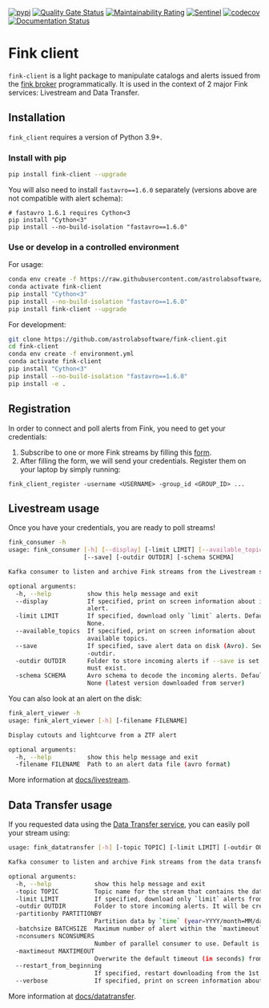 [![pypi](https://img.shields.io/pypi/v/fink-client.svg)](https://pypi.python.org/pypi/fink-client)
[![Quality Gate Status](https://sonarcloud.io/api/project_badges/measure?project=fink-client&metric=alert_status)](https://sonarcloud.io/dashboard?id=fink-client)
[![Maintainability Rating](https://sonarcloud.io/api/project_badges/measure?project=fink-client&metric=sqale_rating)](https://sonarcloud.io/dashboard?id=fink-client)
[![Sentinel](https://github.com/astrolabsoftware/fink-client/workflows/Sentinel/badge.svg)](https://github.com/astrolabsoftware/fink-client/actions?query=workflow%3ASentinel)
[![codecov](https://codecov.io/gh/astrolabsoftware/fink-client/branch/master/graph/badge.svg)](https://codecov.io/gh/astrolabsoftware/fink-client)
[![Documentation Status](https://readthedocs.org/projects/fink-broker/badge/?version=latest)](https://fink-broker.readthedocs.io/en/latest/?badge=latest)

# Fink client

`fink-client` is a light package to manipulate catalogs and alerts issued from the [fink broker](https://github.com/astrolabsoftware/fink-broker) programmatically. It is used in the context of 2 major Fink services: Livestream and Data Transfer.

## Installation

`fink_client` requires a version of Python 3.9+.

### Install with pip

```bash
pip install fink-client --upgrade
```

You will also need to install `fastavro==1.6.0` separately (versions above are not compatible with alert schema):

```
# fastavro 1.6.1 requires Cython<3
pip install "Cython<3"
pip install --no-build-isolation "fastavro==1.6.0"
```

### Use or develop in a controlled environment

For usage:

```bash
conda env create -f https://raw.githubusercontent.com/astrolabsoftware/fink-client/master/environment.yml
conda activate fink-client
pip install "Cython<3"
pip install --no-build-isolation "fastavro==1.6.0"
pip install fink-client --upgrade
```

For development:

```bash
git clone https://github.com/astrolabsoftware/fink-client.git
cd fink-client
conda env create -f environment.yml
conda activate fink-client
pip install "Cython<3"
pip install --no-build-isolation "fastavro==1.6.0"
pip install -e .
```

## Registration

In order to connect and poll alerts from Fink, you need to get your credentials:

1. Subscribe to one or more Fink streams by filling this [form](https://forms.gle/2td4jysT4e9pkf889).
2. After filling the form, we will send your credentials. Register them on your laptop by simply running:
  ```
  fink_client_register -username <USERNAME> -group_id <GROUP_ID> ...
  ```

## Livestream usage

Once you have your credentials, you are ready to poll streams!

```bash
fink_consumer -h
usage: fink_consumer [-h] [--display] [-limit LIMIT] [--available_topics]
                     [--save] [-outdir OUTDIR] [-schema SCHEMA]

Kafka consumer to listen and archive Fink streams from the Livestream service

optional arguments:
  -h, --help          show this help message and exit
  --display           If specified, print on screen information about incoming
                      alert.
  -limit LIMIT        If specified, download only `limit` alerts. Default is
                      None.
  --available_topics  If specified, print on screen information about
                      available topics.
  --save              If specified, save alert data on disk (Avro). See also
                      -outdir.
  -outdir OUTDIR      Folder to store incoming alerts if --save is set. It
                      must exist.
  -schema SCHEMA      Avro schema to decode the incoming alerts. Default is
                      None (latest version downloaded from server)
```

You can also look at an alert on the disk:

```bash
fink_alert_viewer -h
usage: fink_alert_viewer [-h] [-filename FILENAME]

Display cutouts and lightcurve from a ZTF alert

optional arguments:
  -h, --help          show this help message and exit
  -filename FILENAME  Path to an alert data file (avro format)
```

More information at [docs/livestream](https://fink-broker.readthedocs.io/en/latest/services/livestream).

## Data Transfer usage

If you requested data using the [Data Transfer service](https://fink-portal.org/download), you can easily poll your stream using:

```bash
usage: fink_datatransfer [-h] [-topic TOPIC] [-limit LIMIT] [-outdir OUTDIR] [-partitionby PARTITIONBY] [-batchsize BATCHSIZE] [-nconsumers NCONSUMERS] [-maxtimeout MAXTIMEOUT] [--restart_from_beginning] [--verbose]

Kafka consumer to listen and archive Fink streams from the data transfer service

optional arguments:
  -h, --help            show this help message and exit
  -topic TOPIC          Topic name for the stream that contains the data.
  -limit LIMIT          If specified, download only `limit` alerts from the stream. Default is None, that is download all alerts.
  -outdir OUTDIR        Folder to store incoming alerts. It will be created if it does not exist.
  -partitionby PARTITIONBY
                        Partition data by `time` (year=YYYY/month=MM/day=DD), or `finkclass` (finkclass=CLASS), or `tnsclass` (tnsclass=CLASS). `classId` is also available for ELASTiCC data. Default is time.
  -batchsize BATCHSIZE  Maximum number of alert within the `maxtimeout` (see conf). Default is 1000 alerts.
  -nconsumers NCONSUMERS
                        Number of parallel consumer to use. Default is 1.
  -maxtimeout MAXTIMEOUT
                        Overwrite the default timeout (in seconds) from user configuration. Default is None.
  --restart_from_beginning
                        If specified, restart downloading from the 1st alert in the stream. Default is False.
  --verbose             If specified, print on screen information about the consuming.

```

More information at [docs/datatransfer](https://fink-broker.readthedocs.io/en/latest/services/data_transfer/).
